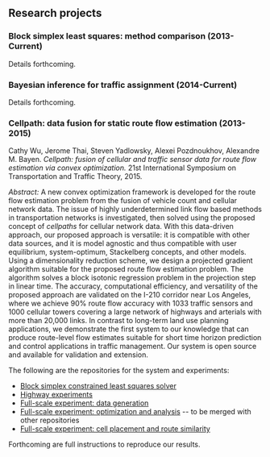 ## Research projects

### Block simplex least squares: method comparison (2013-Current)

Details forthcoming.

### Bayesian inference for traffic assignment (2014-Current)

Details forthcoming.

### Cellpath: data fusion for static route flow estimation (2013-2015)

Cathy Wu, Jerome Thai, Steven Yadlowsky, Alexei Pozdnoukhov, Alexandre M. Bayen. _Cellpath: fusion of cellular and traffic sensor data for route flow estimation via convex optimization._ 21st International Symposium on Transportation and Traffic Theory, 2015.

*Abstract:*
A new convex optimization framework is developed for the route flow estimation problem from the fusion of vehicle count and cellular network data. The issue of highly underdetermined link flow based methods in transportation networks is investigated, then solved using the proposed concept of _cellpaths_ for cellular network data. With this data-driven approach, our proposed approach is versatile: it is compatible with other data sources, and it is model agnostic and thus compatible with user equilibrium, system-optimum, Stackelberg concepts, and other models. Using a dimensionality reduction scheme, we design a projected gradient algorithm suitable for the proposed route flow estimation problem. The algorithm solves a block isotonic regression problem in the projection step in linear time. The accuracy, computational efficiency, and versatility of the proposed approach are validated on the I-210 corridor near Los Angeles, where we achieve 90% route flow accuracy with 1033 traffic sensors and 1000 cellular towers covering a large network of highways and arterials with more than 20,000 links. In contrast to long-term land use planning applications, we demonstrate the first system to our knowledge that can produce route-level flow estimates suitable for short time horizon prediction and control applications in traffic management. Our system is open source and available for validation and extension.

The following are the repositories for the system and experiments:
* [Block simplex constrained least squares solver](https://github.com/megacell/block-simplex-least-squares)
* [Highway experiments](https://github.com/megacell/traffic-estimation-wardrop)
* [Full-scale experiment: data generation](https://github.com/ion599/phi)
* [Full-scale experiment: optimization and analysis](https://github.com/ion599/optimization) -- to be merged with other repositories
* [Full-scale experiment: cell placement and route similarity](https://github.com/megacell/synthetic-traffic/tree/master/networks)

Forthcoming are full instructions to reproduce our results.
